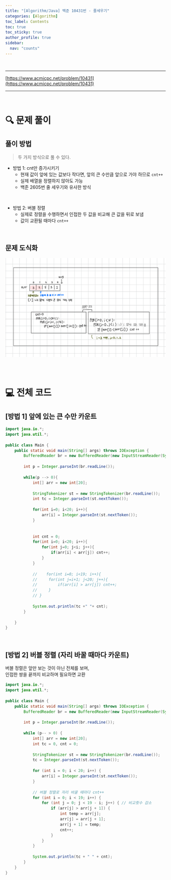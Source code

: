 ```yaml
---
title: "[Algorithm/Java] 백준 10431번 - 줄세우기"
categories: [Algorithm]
toc_label: Contents
toc: true
toc_sticky: true
author_profile: true
sidebar:
  nav: "counts"
---
```


<br>

---

[https://www.acmicpc.net/problem/10431](https://www.acmicpc.net/problem/10431)

---

<br>

# 🔍 문제 풀이

## 풀이 방법

> 두 가지 방식으로 풀 수 있다.

- 방법 1: cnt만 증가시키기
  - 현재 값이 앞에 있는 값보다 작다면, 앞의 큰 수만큼 앞으로 가야 하므로 `cnt++`
  - 실제 배열을 정렬하지 않아도 가능
  - 백준 2605번 줄 세우기와 유사한 방식

<br>

- 방법 2: 버블 정렬
  - 실제로 정렬을 수행하면서 인접한 두 값을 비교해 큰 값을 뒤로 보냄
  - 값이 교환될 때마다 `cnt++`

<br>

## 문제 도식화

![assets/images/2025/10431.png](../../../assets/images/2025/10431.png)

<br><br>

# 💻 전체 코드

## [방법 1] 앞에 있는 큰 수만 카운트

```java
import java.io.*;
import java.util.*;

public class Main {
    public static void main(String[] args) throws IOException {
        BufferedReader br = new BufferedReader(new InputStreamReader(System.in));

        int p = Integer.parseInt(br.readLine());

        while(p --> 0){
            int[] arr = new int[20];

            StringTokenizer st = new StringTokenizer(br.readLine());
            int tc = Integer.parseInt(st.nextToken());

            for(int i=0; i<20; i++){
                arr[i] = Integer.parseInt(st.nextToken());
            }


            int cnt = 0;
            for(int i=0; i<20; i++){
                for(int j=0; j<i; j++){
                    if(arr[i] < arr[j]) cnt++;
                }
            }

            //    for(int i=0; i<19; i++){
            //     for(int j=i+1; j<20; j++){
            //         if(arr[i] > arr[j]) cnt++;
            //     }
            // }

            System.out.println(tc +" "+ cnt);
        }

    }
}
```

<br>

## [방법 2] 버블 정렬 (자리 바꿀 때마다 카운트)

버블 정렬은 앞만 보는 것이 아닌 전체를 보며,<br>
인접한 쌍을 끝까지 비교하며 필요하면 교환

```java
import java.io.*;
import java.util.*;

public class Main {
    public static void main(String[] args) throws IOException {
        BufferedReader br = new BufferedReader(new InputStreamReader(System.in));

        int p = Integer.parseInt(br.readLine());

        while (p-- > 0) {
            int[] arr = new int[20];
            int tc = 0, cnt = 0;

            StringTokenizer st = new StringTokenizer(br.readLine());
            tc = Integer.parseInt(st.nextToken());

            for (int i = 0; i < 20; i++) {
                arr[i] = Integer.parseInt(st.nextToken());
            }

            // 버블 정렬로 자리 바꿀 때마다 cnt++
            for (int i = 0; i < 19; i++) {
                for (int j = 0; j < 19 - i; j++) { // 비교횟수 감소
                    if (arr[j] > arr[j + 1]) {
                        int temp = arr[j];
                        arr[j] = arr[j + 1];
                        arr[j + 1] = temp;
                        cnt++;
                    }
                }
            }

            System.out.println(tc + " " + cnt);
        }
    }
}
```

<br>
